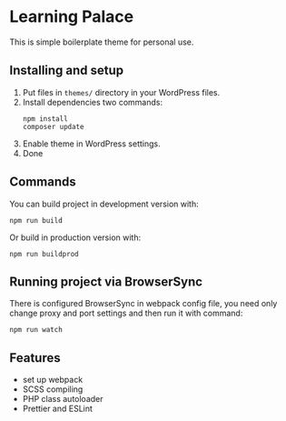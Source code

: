 # Learning Palace

This is simple boilerplate theme for personal use.

## Installing and setup

1. Put files in `themes/` directory in your WordPress files.
2. Install dependencies two commands:
    ```
    npm install
    composer update
    ```
3. Enable theme in WordPress settings.
4. Done

## Commands
You can build project in development version with:
```
npm run build
```
Or build in production version with: 
```
npm run buildprod
```

## Running project via BrowserSync

There is configured BrowserSync in webpack config file, you need only change proxy and port settings and then run it with command:
```
npm run watch
```

## Features ##

- set up webpack
- SCSS compiling
- PHP class autoloader
- Prettier and ESLint